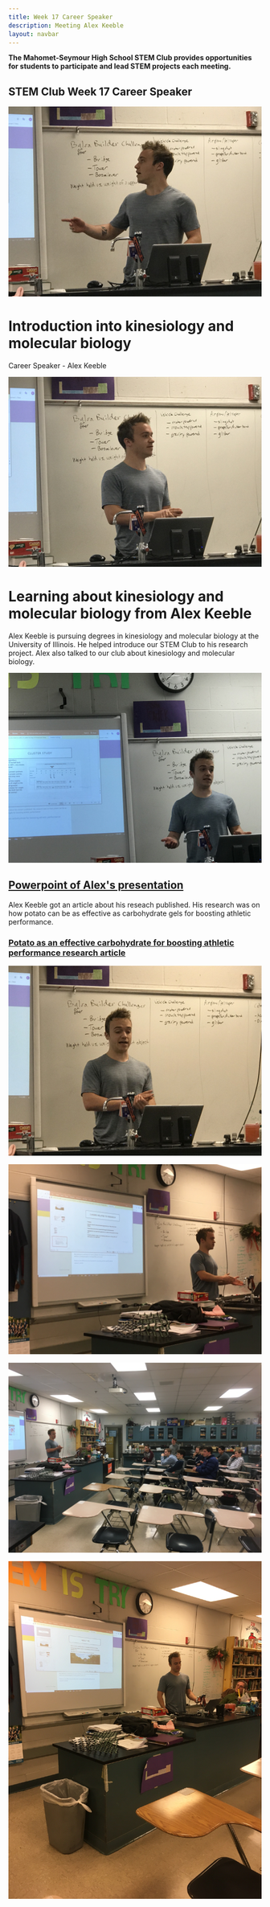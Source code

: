 ```yaml
---
title: Week 17 Career Speaker
description: Meeting Alex Keeble                      
layout: navbar
---
```


**The Mahomet-Seymour High School STEM Club provides opportunities for students to participate and lead STEM projects each meeting.** 


## **STEM Club Week 17 Career Speaker**

![](images/STEMClubProjectWeek17A.jpeg)

# **Introduction into kinesiology and molecular biology**
Career Speaker - Alex Keeble

![](images/STEMClubProjectWeek17B.jpeg)


# **Learning about kinesiology and molecular biology from Alex Keeble**                               
                                                                                            
Alex Keeble is pursuing degrees in kinesiology and molecular biology at the University of Illinois.  He helped introduce our STEM Club to his research project.  Alex also talked to our club about kinesiology and molecular biology. 
                                                                         
![](images/STEMClubProjectWeek17C.jpeg)
                                                            
## **[Powerpoint of Alex's presentation](/documents/AlexKeebleSTEM..pptx)**
                                                       

                             
                                                                                        
Alex Keeble got an article about his reseach published.  His research was on how potato can be as effective as carbohydrate gels for boosting athletic performance.                                                                                        
### **[Potato as an effective carbohydrate for boosting athletic performance research article](https://news.illinois.edu/view/6367/803645)**
                                                                            
                                                                            
                                                                             
                                                                                                    
![](images/STEMClubProjectWeek17D.jpeg)


![](images/STEMClubProjectWeek17E.jpeg)


![](images/STEMClubProjectWeek17H.jpeg)


![](images/STEMClubProjectWeek17F.jpeg)






